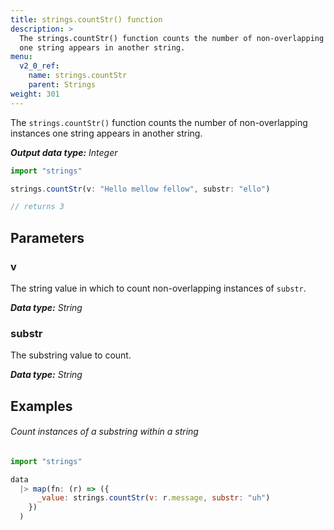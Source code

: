 ```yaml
---
title: strings.countStr() function
description: >
  The strings.countStr() function counts the number of non-overlapping instances
  one string appears in another string.
menu:
  v2_0_ref:
    name: strings.countStr
    parent: Strings
weight: 301
---
```


The `strings.countStr()` function counts the number of non-overlapping instances
one string appears in another string.

_**Output data type:** Integer_

```js
import "strings"

strings.countStr(v: "Hello mellow fellow", substr: "ello")

// returns 3
```

## Parameters

### v
The string value in which to count non-overlapping instances of `substr`.

_**Data type:** String_

### substr
The substring value to count.

_**Data type:** String_

## Examples

###### Count instances of a substring within a string
```js
import "strings"

data
  |> map(fn: (r) => ({
      _value: strings.countStr(v: r.message, substr: "uh")
    })
  )
```
